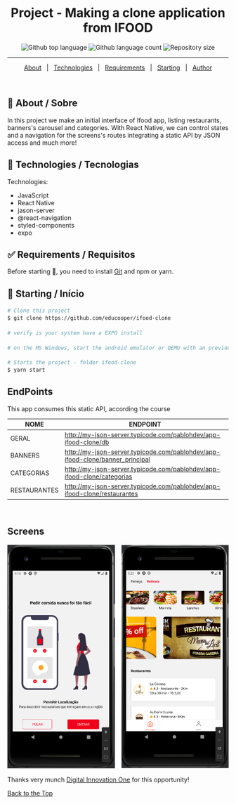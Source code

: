 <h1 align="center">Project - Making a clone application from IFOOD</h1>

<p align="center">
  <img alt="Github top language" src="https://img.shields.io/github/languages/top/educooper/ifood-clone?color=green"> 
  <img alt="Github language count" src="https://img.shields.io/github/languages/count/educooper/ifood-clone?color=56BEB8">
 <img alt="Repository size" src="https://img.shields.io/github/repo-size/educooper/ifood-clone?color=56BEB8">


<hr>


<p align="center">
  <a href="#dart-about">About</a> &#xa0; | &#xa0; 
  <!-- <a href="#sparkles-features">Features</a> &#xa0; | &#xa0; -->
  <a href="#rocket-technologies">Technologies</a> &#xa0; | &#xa0;
  <a href="#white_check_mark-requirements">Requirements</a> &#xa0; | &#xa0;
  <a href="#checkered_flag-starting">Starting</a> &#xa0; | &#xa0;
  <!-- <a href="#memo-license">License</a> &#xa0; | &#xa0; -->
  <a href="https://github.com/educooper" target="_blank">Author</a>
</p>

<br>

## :dart: About / Sobre ##

In this project we make an initial interface of Ifood app, listing restaurants, banners's carousel and categories. With React Native, we can control states and a navigation for the screens's routes integrating a static API by JSON access and much more!

## :rocket: Technologies / Tecnologias ##

Technologies:

- JavaScript
- React Native
- jason-server
- @react-navigation
- styled-components
- expo

## :white_check_mark: Requirements / Requisitos ##

Before starting :checkered_flag:, you need to install [Git](https://git-scm.com) and npm or yarn.

## :checkered_flag: Starting / Início ##

```bash
# Clone this project
$ git clone https://github.com/educooper/ifood-clone

# verify is your system have a EXPO install

# on the MS Windows, start the android emulator or QEMU with an previously preparated system image 

# Starts the project - folder ifood-clone
$ yarn start

```
## EndPoints

<p>This app consumes this static API, according the course<p>

| NOME         | ENDPOINT                                                                      |
| ------------ | ----------------------------------------------------------------------------- |
| GERAL        | http://my-json-server.typicode.com/pablohdev/app-ifood-clone/db               |
| BANNERS      | http://my-json-server.typicode.com/pablohdev/app-ifood-clone/banner_principal |
| CATEGORIAS   | http://my-json-server.typicode.com/pablohdev/app-ifood-clone/categorias       |
| RESTAURANTES | http://my-json-server.typicode.com/pablohdev/app-ifood-clone/restaurantes     |

<br>
    
## Screens

![Initial screens from project](app-ifood-01.PNG)
    
Thanks very munch [Digital Innovation One](https://web.digitalinnovation.one/) for this opportunity!

<a href="#top">Back to the Top</a>



